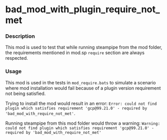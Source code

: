 # bad_mod_with_plugin_require_not_met

### Description

This mod is used to test that while running steampipe from the mod folder, the requirements mentioned in mod.sp `require` section are always respected.

### Usage

This mod is used in the tests in `mod_require.bats` to simulate a scenario where mod installation would fail because of a plugin version requirement not being satisfied.

Trying to install the mod would result in an error:
`Error: could not find plugin which satisfies requirement 'gcp@99.21.0' - required by 'bad_mod_with_require_not_met'`.

Running steampipe from this mod folder would throw a warning:
`Warning: could not find plugin which satisfies requirement 'gcp@99.21.0' - required by 'bad_mod_with_require_not_met'`
